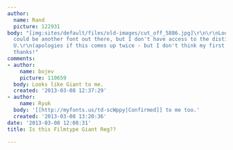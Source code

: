 ```yaml
---
author:
  name: Rand
  picture: 122931
body: "[img:sites/default/files/old-images/cut_off_5886.jpg]\r\n\r\nLooks like it
  could be another font out there, but I don't have access to the distinctive O &
  U.\r\n(apologies if this comes up twice - but I don't think my first post came up)\r\n\r\nMany
  thanks!"
comments:
- author:
    name: bojev
    picture: 110659
  body: Looks like Giant to me.
  created: '2013-03-08 12:37:29'
- author:
    name: Ryuk
  body: '[[http://myfonts.us/td-scWppy|Confirmed]] to me too.'
  created: '2013-03-08 13:20:36'
date: '2013-03-08 12:08:31'
title: Is this Filmtype Giant Reg??

---
```

